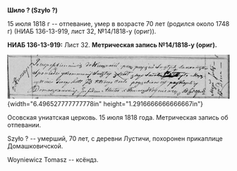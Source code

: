 **Шило ? (Szyło ?)**

15 июля 1818 г -- отпевание, умер в возрасте 70 лет (родился около 1748
г) (НИАБ 136-13-919, лист 32, №14/1818-у (ориг)).

**НИАБ 136-13-919:** Лист 32. **Метрическая запись №14/1818-у (ориг).**

![](./media/ab319fa32daa1c7212e3a3476f59662ddf4df7cc.png){width="6.496527777777778in"
height="1.2916666666666667in"}

Осовская униатская церковь. 15 июля 1818 года. Метрическая запись об
отпевании.

Szyło ? -- умерший, 70 лет, с деревни Лустичи, похоронен прикаплице
Домашковичской.

Woyniewicz Tomasz -- ксёндз.
